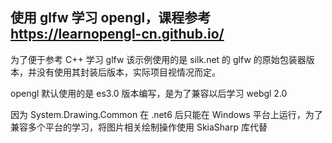 ## 使用 glfw 学习 opengl，课程参考 https://learnopengl-cn.github.io/

为了便于参考 C++ 学习 glfw 该示例使用的是 silk.net 的 glfw 的原始包装器版本，并没有使用其封装后版本，实际项目视情况而定。

opengl 默认使用的是 es3.0 版本编写，是为了兼容以后学习 webgl 2.0

因为 System.Drawing.Common 在 .net6 后只能在 Windows 平台上运行，为了兼容多个平台的学习，将图片相关绘制操作使用 SkiaSharp 库代替
